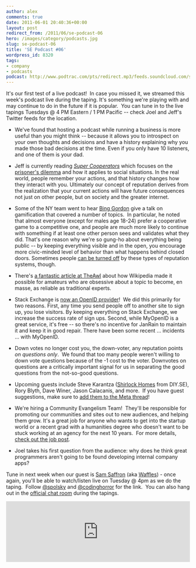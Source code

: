 ```yaml
---
author: alex
comments: true
date: 2011-06-01 20:40:36+00:00
layout: post
redirect_from: /2011/06/se-podcast-06
hero: /images/category/podcasts.jpg
slug: se-podcast-06
title: 'SE Podcast #06'
wordpress_id: 8320
tags:
- company
- podcasts
podcast: http://www.podtrac.com/pts/redirect.mp3/feeds.soundcloud.com/stream/16327907-stack-exchange-stack-exchange-podcast-8.mp3
---
```


It's our first test of a live podcast!  In case you missed it, we streamed this week's podcast live during the taping. It's something we're playing with and may continue to do in the future if it is popular.  You can tune in to the live tapings Tuesdays @ 4 PM Eastern / 1 PM Pacific -- check Joel and Jeff's Twitter feeds for the location.



	
  * We've found that hosting a podcast while running a business is more useful than you might think -- because it allows you to introspect on your own thoughts and decisions and have a history explaining why you made those bad decisions at the time.  Even if you only have 10 listeners, and one of them is your dad.

	
  * Jeff is currently reading _[Super Cooperators](http://www.amazon.com/dp/1439100187/?tag=stackoverfl08-20)_ which focuses on the [prisoner's dilemma](http://en.wikipedia.org/wiki/Prisoner's_dilemma) and how it applies to social situations. In the real world, people remember your actions, and that history changes how they interact with you. Ultimately our concept of reputation derives from the realization that your current actions will have future consequences not just on other people, but on society and the greater internet.

	
  * Some of the NY team went to hear [Bing Gordon](http://en.wikipedia.org/wiki/Bing_Gordon) give a talk on gamification that covered a number of topics.  In particular, he noted that almost everyone (except for males age 18-24) prefer a cooperative game to a competitive one, and people are much more likely to continue with something if at least one other person sees and validates what they did. That's one reason why we're so gung-ho about everything being public -- by keeping everything visible and in the open, you encourage more civic-minded level of behavior than what happens behind closed doors. Sometimes people [can be turned off](http://meta.stackoverflow.com/questions/42481/the-problem-with-extrinsic-motivation) by these types of reputation systems, though.

	
  * There's [a fantastic article at TheAwl](http://www.theawl.com/2011/05/wikipedia-and-the-death-of-the-expert) about how Wikipedia made it possible for amateurs who are obsessive about a topic to become, en masse, as reliable as traditional experts.

	
  * Stack Exchange is [now an OpenID provider](http://blog.stackoverflow.com/2011/05/stack-exchange-is-an-openid-provider/)!  We did this primarily for two reasons. First, any time you send people off to another site to sign up, you lose visitors. By keeping everything on Stack Exchange, we increase the success rate of sign ups. Second, while MyOpenID is a great service, it's free -- so there's no incentive for JanRain to maintain it and keep it in good repair. There have been some recent ... incidents ... with MyOpenID.

	
  * Down votes no longer cost you, the down-voter, any reputation points _on questions only_.  We found that too many people weren't willing to down vote questions because of the -1 cost to the voter. Downvotes on questions are a critically important signal for us in separating the good questions from the not-so-good questions.

	
  * Upcoming guests include Steve Karantza ([Shirlock Homes](http://diy.stackexchange.com/users/386/shirlock-homes) from DIY.SE), Rory Blyth, Dave Winer, Jason Calacanis, and more.  If you have guest suggestions, make sure to [add them to the Meta thread](http://meta.stackoverflow.com/questions/91139/who-do-you-want-to-see-on-the-stack-exchange-podcast)!

	
  * We're hiring a Community Evangelism Team!  They'll be responsible for promoting our communities and sites out to new audiences, and helping them grow. It's a great job for anyone who wants to get into the startup world or a recent grad with a humanities degree who doesn't want to be stuck working at an agency for the next 10 years.  For more details, [check out the job post](http://stackexchange.theresumator.com/apply/5bbnOo/Community-Evangelism-Team.html).

	
  * Joel takes his first question from the audience: why does he think great programmers aren't going to be found developing internal company apps?


Tune in next week when our guest is [Sam Saffron](http://stackoverflow.com/users/17174/sam-saffron) (aka [Waffles](http://meta.stackoverflow.com/users/17174/waffles)) - once again, you'll be able to watch/listen live on Tuesday @ 4pm as we do the taping.  Follow [@spolsky](https://twitter.com/#!/spolsky) and [@codinghorror](http://www.twitter.com/codinghorror) for the link.  You can also hang out in the [official chat room](http://chat.stackexchange.com/rooms/512/se-podcast-live-chat) during the tapings.

<iframe width="100%" height="166" scrolling="no" frameborder="no" src="https://w.soundcloud.com/player/?url=https%3A//api.soundcloud.com/tracks/16327907&amp;color=ff5500&amp;auto_play=false&amp;hide_related=false&amp;show_comments=true&amp;show_user=true&amp;show_reposts=false"></iframe>
